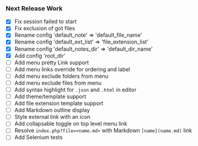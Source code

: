 ### Next Release Work
* [x] Fix session failed to start
* [x] Fix exclusion of got files
* [x] Rename config 'default_note' => 'default_file_name'
* [x] Rename config 'default_ext_list' => 'file_extension_list'
* [x] Rename config 'default_notes_dir' => 'default_dir_name'
* [x] Add config 'root_dir'
* [ ] Add menu pretty Link support
* [ ] Add menu links override for ordering and label
* [ ] Add menu exclude folders from menu
* [ ] Add menu exclude files from menu
* [ ] Add syntax highlight for `.json` and `.html` in editor
* [ ] Add theme/template support
* [ ] Add file extension template support
* [ ] Add Markdown outline display
* [ ] Style external link with an icon
* [ ] Add collapsable toggle on top level menu link
* [ ] Resolve `index.php?file=<name.md>` with Markdown `[name](name.md)` link
* [ ] Add Selenium tests
